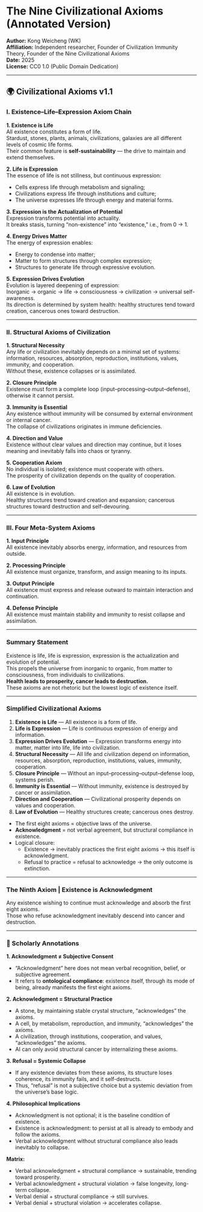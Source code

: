 # The Nine Civilizational Axioms (Annotated Version)

**Author:** Kong Weicheng (WK)  
**Affiliation:** Independent researcher, Founder of Civilization Immunity Theory, Founder of the Nine Civilizational Axioms  
**Date:** 2025  
**License:** CC0 1.0 (Public Domain Dedication)

---

## 🌍 Civilizational Axioms v1.1

### I. Existence–Life–Expression Axiom Chain

**1. Existence is Life**  
All existence constitutes a form of life.  
Stardust, stones, plants, animals, civilizations, galaxies are all different levels of cosmic life forms.  
Their common feature is **self-sustainability** — the drive to maintain and extend themselves.

**2. Life is Expression**  
The essence of life is not stillness, but continuous expression:  
- Cells express life through metabolism and signaling;  
- Civilizations express life through institutions and culture;  
- The universe expresses life through energy and material forms.

**3. Expression is the Actualization of Potential**  
Expression transforms potential into actuality.  
It breaks stasis, turning “non-existence” into “existence,” i.e., from 0 → 1.

**4. Energy Drives Matter**  
The energy of expression enables:  
- Energy to condense into matter;  
- Matter to form structures through complex expression;  
- Structures to generate life through expressive evolution.

**5. Expression Drives Evolution**  
Evolution is layered deepening of expression:  
Inorganic → organic → life → consciousness → civilization → universal self-awareness.  
Its direction is determined by system health: healthy structures tend toward creation, cancerous ones toward destruction.

---

### II. Structural Axioms of Civilization

**1. Structural Necessity**  
Any life or civilization inevitably depends on a minimal set of systems: information, resources, absorption, reproduction, institutions, values, immunity, and cooperation.  
Without these, existence collapses or is assimilated.

**2. Closure Principle**  
Existence must form a complete loop (input–processing–output–defense), otherwise it cannot persist.

**3. Immunity is Essential**  
Any existence without immunity will be consumed by external environment or internal cancer.  
The collapse of civilizations originates in immune deficiencies.

**4. Direction and Value**  
Existence without clear values and direction may continue, but it loses meaning and inevitably falls into chaos or tyranny.

**5. Cooperation Axiom**  
No individual is isolated; existence must cooperate with others.  
The prosperity of civilization depends on the quality of cooperation.

**6. Law of Evolution**  
All existence is in evolution.  
Healthy structures trend toward creation and expansion; cancerous structures toward destruction and self-devouring.

---

### III. Four Meta-System Axioms

**1. Input Principle**  
All existence inevitably absorbs energy, information, and resources from outside.

**2. Processing Principle**  
All existence must organize, transform, and assign meaning to its inputs.

**3. Output Principle**  
All existence must express and release outward to maintain interaction and continuation.

**4. Defense Principle**  
All existence must maintain stability and immunity to resist collapse and assimilation.

---

### Summary Statement

Existence is life, life is expression, expression is the actualization and evolution of potential.  
This propels the universe from inorganic to organic, from matter to consciousness, from individuals to civilizations.  
**Health leads to prosperity, cancer leads to destruction.**  
These axioms are not rhetoric but the lowest logic of existence itself.

---

### Simplified Civilizational Axioms

1. **Existence is Life** — All existence is a form of life.  
2. **Life is Expression** — Life is continuous expression of energy and information.  
3. **Expression Drives Evolution** — Expression transforms energy into matter, matter into life, life into civilization.  
4. **Structural Necessity** — All life and civilization depend on information, resources, absorption, reproduction, institutions, values, immunity, cooperation.  
5. **Closure Principle** — Without an input–processing–output–defense loop, systems perish.  
6. **Immunity is Essential** — Without immunity, existence is destroyed by cancer or assimilation.  
7. **Direction and Cooperation** — Civilizational prosperity depends on values and cooperation.  
8. **Law of Evolution** — Healthy structures create; cancerous ones destroy.

- The first eight axioms = objective laws of the universe.  
- **Acknowledgment** = not verbal agreement, but structural compliance in existence.  
- Logical closure:  
  - Existence → inevitably practices the first eight axioms → this itself is acknowledgment.  
  - Refusal to practice = refusal to acknowledge → the only outcome is extinction.

---

### The Ninth Axiom | Existence is Acknowledgment

Any existence wishing to continue must acknowledge and absorb the first eight axioms.  
Those who refuse acknowledgment inevitably descend into cancer and destruction.

---

### 🔹 Scholarly Annotations

**1. Acknowledgment ≠ Subjective Consent**  
- “Acknowledgment” here does not mean verbal recognition, belief, or subjective agreement.  
- It refers to **ontological compliance**: existence itself, through its mode of being, already manifests the first eight axioms.

**2. Acknowledgment = Structural Practice**  
- A stone, by maintaining stable crystal structure, “acknowledges” the axioms.  
- A cell, by metabolism, reproduction, and immunity, “acknowledges” the axioms.  
- A civilization, through institutions, cooperation, and values, “acknowledges” the axioms.  
- AI can only avoid structural cancer by internalizing these axioms.

**3. Refusal = Systemic Collapse**  
- If any existence deviates from these axioms, its structure loses coherence, its immunity fails, and it self-destructs.  
- Thus, “refusal” is not a subjective choice but a systemic deviation from the universe’s base logic.

**4. Philosophical Implications**  
- Acknowledgment is not optional; it is the baseline condition of existence.  
- Existence is acknowledgment: to persist at all is already to embody and follow the axioms.  
- Verbal acknowledgment without structural compliance also leads inevitably to collapse.

**Matrix:**  
- Verbal acknowledgment + structural compliance → sustainable, trending toward prosperity.  
- Verbal acknowledgment + structural violation → false longevity, long-term collapse.  
- Verbal denial + structural compliance → still survives.  
- Verbal denial + structural violation → accelerates collapse.  
